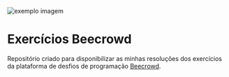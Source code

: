 <img src="https://www.beecrowd.com.br/home/wp-content/uploads/2021/08/beecrowd__negativoHor-vazado-small-PNG-1024x246.png" alt="exemplo imagem">

# Exercícios Beecrowd

Repositório criado para disponibilizar as minhas resoluções dos exercícios da plataforma de desfios de programação [Beecrowd](https://www.beecrowd.com.br/judge/pt).
